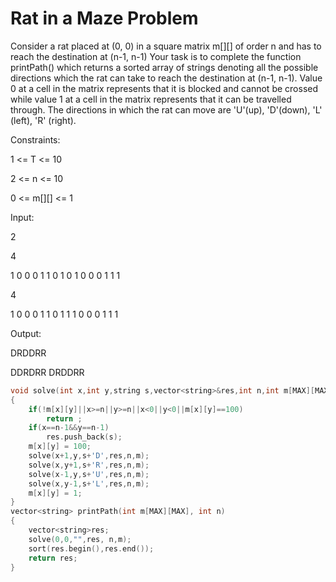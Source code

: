 # Rat in a Maze Problem

Consider a rat placed at (0, 0) in a square matrix m[][] of order n and has to reach the destination at (n-1, n-1)
Your task is to complete the function printPath() which returns a sorted array of strings denoting all the possible directions 
which the rat can take to reach the destination at (n-1, n-1). Value 0 at a cell in the matrix represents that it is blocked and cannot be crossed while value 1 at a cell in the matrix represents that it can be travelled through.
The directions in which the rat can move are 'U'(up), 'D'(down), 'L' (left), 'R' (right).

Constraints:

1 <= T <= 10
    
2 <= n <= 10
    
0 <= m[][] <= 1

Input:

2
    
4
    
1 0 0 0 1 1 0 1 0 1 0 0 0 1 1 1
    
4
    
1 0 0 0 1 1 0 1 1 1 0 0 0 1 1 1

Output:

DRDDRR

DDRDRR DRDDRR


```cpp
void solve(int x,int y,string s,vector<string>&res,int n,int m[MAX][MAX])
{
    if(!m[x][y]||x>=n||y>=n||x<0||y<0||m[x][y]==100)
        return ;
    if(x==n-1&&y==n-1)
        res.push_back(s);
    m[x][y] = 100;
    solve(x+1,y,s+'D',res,n,m);
    solve(x,y+1,s+'R',res,n,m);
    solve(x-1,y,s+'U',res,n,m);
    solve(x,y-1,s+'L',res,n,m);
    m[x][y] = 1;
}
vector<string> printPath(int m[MAX][MAX], int n)
{
    vector<string>res;
    solve(0,0,"",res, n,m);
    sort(res.begin(),res.end());
    return res;
}
```
